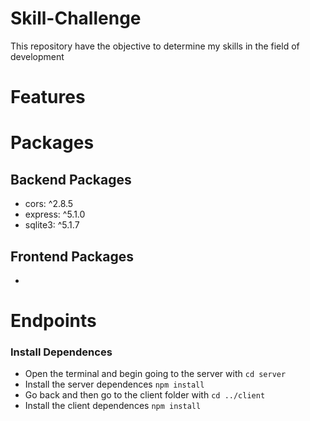 # Skill-Challenge

This repository have the objective to determine my skills in the field of development

# Features



# Packages

## Backend Packages

- cors: ^2.8.5
- express: ^5.1.0
- sqlite3: ^5.1.7

## Frontend Packages

- 

# Endpoints



### Install Dependences

- Open the terminal and begin going to the server with `cd server`
- Install the server dependences `npm install`
- Go back and then go to the client folder with `cd ../client`
- Install the client dependences `npm install`
